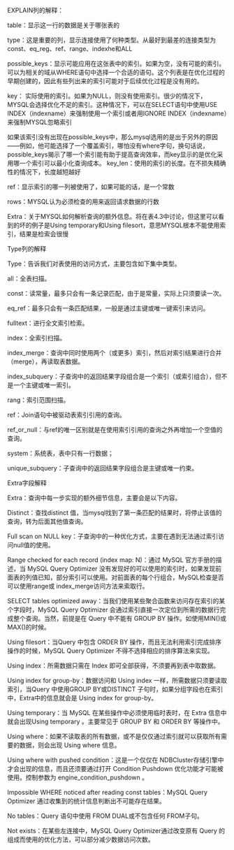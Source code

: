 EXPLAIN列的解释：

table：显示这一行的数据是关于哪张表的

type：这是重要的列，显示连接使用了何种类型。从最好到最差的连接类型为const、eq_reg、ref、range、indexhe和ALL

possible_keys：显示可能应用在这张表中的索引。如果为空，没有可能的索引。可以为相关的域从WHERE语句中选择一个合适的语句。这个列表是在优化过程的早期创建的，因此有些列出来的索引可能对于后续优化过程是没有用的。

key： 实际使用的索引。如果为NULL，则没有使用索引。很少的情况下，MYSQL会选择优化不足的索引。这种情况下，可以在SELECT语句中使用USE INDEX（indexname）来强制使用一个索引或者用IGNORE INDEX（indexname）来强制MYSQL忽略索引

如果该索引没有出现在possible_keys中，那么mysql选用的是出于另外的原因——例如，他可能选择了一个覆盖索引，哪怕没有where字句，换句话说，possible_keys揭示了哪一个索引能有助于提高查询效率，而key显示的是优化采用哪一个索引可以最小化查询成本。
key_len：使用的索引的长度。在不损失精确性的情况下，长度越短越好

ref：显示索引的哪一列被使用了，如果可能的话，是一个常数

rows：MYSQL认为必须检查的用来返回请求数据的行数

Extra：关于MYSQL如何解析查询的额外信息。将在表4.3中讨论，但这里可以看到的坏的例子是Using temporary和Using filesort，意思MYSQL根本不能使用索引，结果是检索会很慢

Type列的解释

Type：告诉我们对表使用的访问方式，主要包含如下集中类型。

all：全表扫描。

const：读常量，最多只会有一条记录匹配，由于是常量，实际上只须要读一次。

eq_ref：最多只会有一条匹配结果，一般是通过主键或唯一键索引来访问。

fulltext：进行全文索引检索。

index：全索引扫描。

index_merge：查询中同时使用两个（或更多）索引，然后对索引结果进行合并（merge），再读取表数据。

index_subquery：子查询中的返回结果字段组合是一个索引（或索引组合），但不是一个主键或唯一索引。

rang：索引范围扫描。

ref：Join语句中被驱动表索引引用的查询。

ref_or_null：与ref的唯一区别就是在使用索引引用的查询之外再增加一个空值的查询。

system：系统表，表中只有一行数据；

unique_subquery：子查询中的返回结果字段组合是主键或唯一约束。

Extra字段解释

Extra：查询中每一步实现的额外细节信息，主要会是以下内容。

Distinct：查找distinct 值，当mysql找到了第一条匹配的结果时，将停止该值的查询，转为后面其他值查询。

Full scan on NULL key：子查询中的一种优化方式，主要在遇到无法通过索引访问null值的使用。

Range checked for each record (index map: N)：通过 MySQL 官方手册的描述，当 MySQL Query Optimizer 没有发现好的可以使用的索引时，如果发现前面表的列值已知，部分索引可以使用。对前面表的每个行组合，MySQL检查是否可以使用range或 index_merge访问方法来索取行。

SELECT tables optimized away：当我们使用某些聚合函数来访问存在索引的某个字段时，MySQL Query Optimizer 会通过索引直接一次定位到所需的数据行完成整个查询。当然，前提是在 Query 中不能有 GROUP BY 操作。如使用MIN()或MAX()的时候。

Using filesort：当Query 中包含 ORDER BY 操作，而且无法利用索引完成排序操作的时候，MySQL Query Optimizer 不得不选择相应的排序算法来实现。

Using index：所需数据只需在 Index 即可全部获得，不须要再到表中取数据。

Using index for group-by：数据访问和 Using index 一样，所需数据只须要读取索引，当Query 中使用GROUP BY或DISTINCT 子句时，如果分组字段也在索引中，Extra中的信息就会是 Using index for group-by。

Using temporary：当 MySQL 在某些操作中必须使用临时表时，在 Extra 信息中就会出现Using temporary 。主要常见于 GROUP BY 和 ORDER BY 等操作中。

Using where：如果不读取表的所有数据，或不是仅仅通过索引就可以获取所有需要的数据，则会出现 Using where 信息。

Using where with pushed condition：这是一个仅仅在 NDBCluster存储引擎中才会出现的信息，而且还须要通过打开 Condition Pushdown 优化功能才可能被使用。控制参数为 engine_condition_pushdown 。

Impossible WHERE noticed after reading const tables：MySQL Query Optimizer 通过收集到的统计信息判断出不可能存在结果。

No tables：Query 语句中使用 FROM DUAL或不包含任何 FROM子句。

Not exists：在某些左连接中，MySQL Query Optimizer通过改变原有 Query 的组成而使用的优化方法，可以部分减少数据访问次数。
